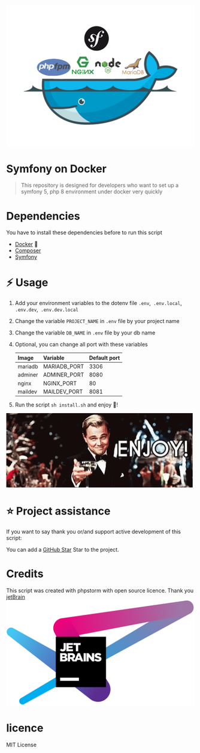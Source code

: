 ![image docker](./Github-sources/docker-symfony.png)
# Symfony on Docker
> This repository is designed for developers who want to set up a symfony 5, php 8 environment under docker very quickly

# Dependencies
You have to install these dependencies before to run this script
- [Docker](https://docs.docker.com/get-docker/) 🐳
- [Composer](https://getcomposer.org/download/)
- [Symfony](https://symfony.com/download)

# ⚡️ Usage

1. Add your environment variables to the dotenv file 
`.env`,` .env.local`, `.env.dev`,` .env.dev.local`
   
2. Change the variable `PROJECT_NAME` in `.env` file by your project name

3. Change the variable `DB_NAME` in `.env` file by your db name

4. Optional, you can change all port with these variables

    | Image   | Variable     | Default port |
    |---------|--------------|--------------|
    | mariadb | MARIADB_PORT | 3306         |
    | adminer | ADMINER_PORT | 8080         |
    | nginx   | NGINX_PORT   | 80           |
    | maildev | MAILDEV_PORT | 8081         |

5. Run the script `sh install.sh` and enjoy 🎉!

![enjoy](./Github-sources/enjoy.gif)

# ⭐️ Project assistance
  
  If you want to say thank you or/and support active development of this script:
  
  You can add a [GitHub Star](#todo) Star to the project.

# Credits
This script was created with phpstorm with open source licence.
Thank you [jetBrain](https://www.jetbrains.com/?from=Gladys)
![jetbrain](./Github-sources/jetbrain.png)

# licence

MIT License